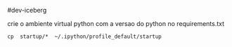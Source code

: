 #dev-iceberg

crie o ambiente virtual  python com a versao   do python  no requirements.txt


```
cp  startup/*  ~/.ipython/profile_default/startup
```